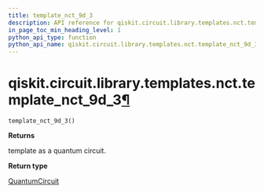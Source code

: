 ```yaml
---
title: template_nct_9d_3
description: API reference for qiskit.circuit.library.templates.nct.template_nct_9d_3
in_page_toc_min_heading_level: 1
python_api_type: function
python_api_name: qiskit.circuit.library.templates.nct.template_nct_9d_3
---
```


# qiskit.circuit.library.templates.nct.template\_nct\_9d\_3[¶](#qiskit-circuit-library-templates-nct-template-nct-9d-3 "Permalink to this headline")

<span id="qiskit.circuit.library.templates.nct.template_nct_9d_3" />

`template_nct_9d_3()`

**Returns**

template as a quantum circuit.

**Return type**

[QuantumCircuit](qiskit.circuit.QuantumCircuit "qiskit.circuit.QuantumCircuit")

